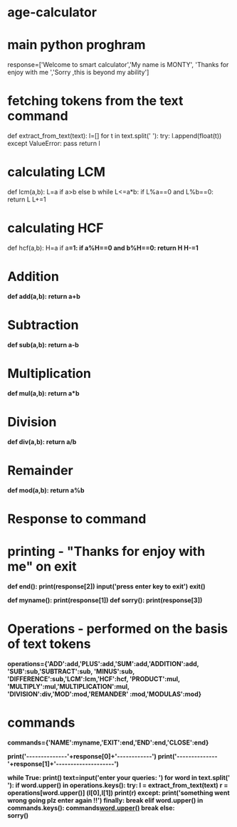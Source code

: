 # age-calculator

# main python proghram 
response=['Welcome to smart calculator','My name is MONTY', 
		'Thanks for enjoy with me ','Sorry ,this is beyond my ability'] 

# fetching tokens from the text command 
def extract_from_text(text): 
	l=[] 
	for t in text.split(' '): 
		try: 
			l.append(float(t)) 
		except ValueError: 
			pass
	return l 

# calculating LCM 
def lcm(a,b): 
	L=a if a>b else b 
	while L<=a*b: 
		if L%a==0 and L%b==0: 
			return L 
		L+=1

# calculating HCF 
def hcf(a,b): 
	H=a if a<b else b 
	while H>=1: 
		if a%H==0 and b%H==0: 
			return H 
		H-=1

# Addition 
def add(a,b): 
	return a+b 

# Subtraction 
def sub(a,b): 
	return a-b 

# Multiplication 
def mul(a,b): 
	return a*b 

# Division 
def div(a,b): 
	return a/b 

# Remainder 
def mod(a,b): 
	return a%b 

# Response to command 
# printing - "Thanks for enjoy with me" on exit 
def end(): 
	print(response[2]) 
	input('press enter key to exit') 
	exit() 

def myname(): 
	print(response[1]) 
def sorry(): 
	print(response[3]) 

# Operations - performed on the basis of text tokens 
operations={'ADD':add,'PLUS':add,'SUM':add,'ADDITION':add, 
			'SUB':sub,'SUBTRACT':sub, 'MINUS':sub, 
			'DIFFERENCE':sub,'LCM':lcm,'HCF':hcf, 
			'PRODUCT':mul, 'MULTIPLY':mul,'MULTIPLICATION':mul, 
			'DIVISION':div,'MOD':mod,'REMANDER'
			:mod,'MODULAS':mod} 

# commands 
commands={'NAME':myname,'EXIT':end,'END':end,'CLOSE':end} 
		
print('--------------'+response[0]+'------------') 
print('--------------'+response[1]+'--------------------') 


while True: 
	print() 
	text=input('enter your queries: ') 
	for word in text.split(' '): 
		if word.upper() in operations.keys(): 
			try: 
				l = extract_from_text(text) 
				r = operations[word.upper()] (l[0],l[1]) 
				print(r) 
			except: 
				print('something went wrong going plz enter again !!') 
			finally: 
					break
		elif word.upper() in commands.keys(): 
					commands[word.upper()]() 
					break
	else:		 
		sorry() 
